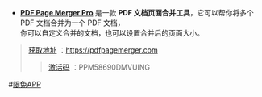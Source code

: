 - [**PDF Page Merger Pro**](https://pdfpagemerger.com/) 是一款 **PDF 文档页面合并工具**，它可以帮你将多个 PDF 文档合并为一个 PDF 文档，<br>你可以自定义合并的文档，也可以设置合并后的页面大小。

> [获取地址](https://pdfpagemerger.com/download.html) ：https://pdfpagemerger.com
>> [激活码](https://github.com/taoste/Hello-World/raw/master/Tools/Adobe%20PDF/PDF%20Page%20Merger%20Pro/pdfpagemerger%EF%BC%88%E6%BF%80%E6%B4%BB%E7%A0%81%EF%BC%9APPM58690DMVUING%EF%BC%89.zip) ：PPM58690DMVUING
 
#[限免APP](https://twitter.com/zta117/status/1293404358571364353)
